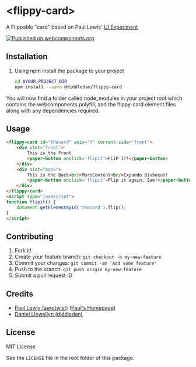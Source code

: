 # \<flippy-card\>

A Flippable &#34;card&#34; based on Paul Lewis&#39; [UI Experiment](https://github.com/GoogleChrome/ui-element-samples/tree/gh-pages/3d-card-flip)

[![Published on webcomponents.org](https://img.shields.io/badge/webcomponents.org-published-blue.svg)](https://www.webcomponents.org/element/owner/my-element)

## Installation

1. Using npm install the package to your project
    ```bash
    cd $YOUR_PROJECT_DIR
    npm install --save @diddledan/flippy-card
    ```

You will now find a folder called node_modules in your project root which contains the webcomponents polyfill, and the flippy-card element files along with any dependencies required.

## Usage

<!--
```
<custom-element-demo>
  <template>
    <script type="module" src="flippy-card.js"></script>
    <script type="module" src="../paper-button/paper-button.html"></script>
    <next-code-block></next-code-block>
  </template>
</custom-element-demo>
```
-->

```html
<flippy-card id="thecard" axis="Y" current-side='front'>
    <div slot="front">
        This is the Front
        <paper-button onclick='flipit'>FLIP IT!</paper-button>
    </div>
    <div slot="back">
        This is the Back<br/>MoreContent<br/>Expando Divboxus!
        <paper-button onclick='flipit'>Flip it again, Sam!</paper-button>
    </div>
</flippy-card>
<script type="javascript">
function flipit() {
    document.getElementById('thecard').flip();
}
</script>
```

## Contributing

1. Fork it!
1. Create your feature branch: `git checkout -b my-new-feature`
1. Commit your changes: `git commit -am 'Add some feature'`
1. Push to the branch: `git push origin my-new-feature`
1. Submit a pull request :D

## Credits

* [Paul Lewis (aerotwist)](https://github.com/paullewis/) ([Paul's Homepage](https://aerotwist.com/))
* [Daniel Llewellyn (diddledan)](https://github.com/diddledan/)

## License

MIT License

See the `LICENSE` file in the root folder of this package.